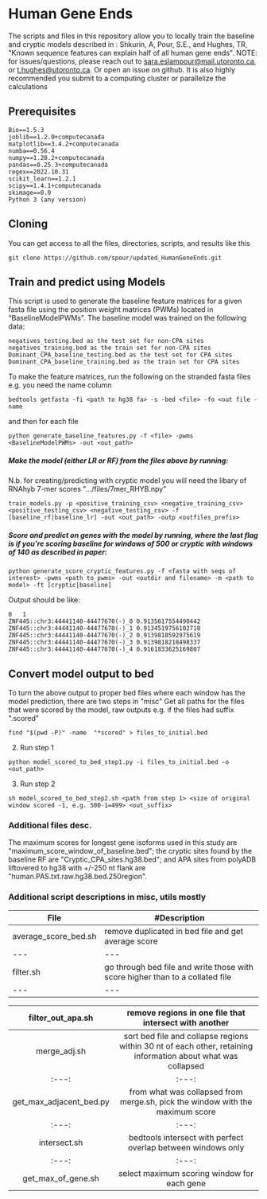# Human Gene Ends

The scripts and files in this repository allow you to locally train the baseline and cryptic models described in : Shkurin, A, Pour, S.E., and Hughes, TR, "Known sequence features can explain half of all human gene ends". 
NOTE: for issues/questions, please reach out to sara.eslampour@mail.utoronto.ca, or t.hughes@utoronto.ca. Or open an issue on github. It is also highly recommended you submit to a computing cluster or parallelize the calculations

## Prerequisites
```
Bio==1.5.3
joblib==1.2.0+computecanada
matplotlib==3.4.2+computecanada
numba==0.56.4
numpy==1.20.2+computecanada
pandas==0.25.3+computecanada
regex==2022.10.31
scikit_learn==1.2.1
scipy==1.4.1+computecanada
skimage==0.0
Python 3 (any version)
```

## Cloning
You can get access to all the files, directories, scripts, and results like this
```
git clone https://github.com/spour/updated_HumanGeneEnds.git
```


## Train and predict using Models
This script is used to generate the baseline feature matrices for a given fasta file using the position weight matrices (PWMs) located in "BaselineModelPWMs". The baseline model was trained on the following data:
 ```
 negatives_testing.bed as the test set for non-CPA sites
 negatives_training.bed as the train set for non-CPA sites
 Dominant_CPA_baseline_testing.bed as the test set for CPA sites
 Dominant_CPA_baseline_training.bed as the train set for CPA sites
 ```
To make the feature matrices, run the following on the stranded fasta files e.g. you need the name column
```
bedtools getfasta -fi <path to hg38 fa> -s -bed <file> -fo <out file -name 
```
and then for each file
```
python generate_baseline_features.py -f <file> -pwms <BaselineModelPWMs> -out <out_path>
```
##### Make the model (either LR or RF) from the files above by running:

N.b. for creating/predicting with cryptic model you will need the libary of RNAhyb 7-mer scores ".../files/7mer_RHYB.npy"

```
train_models.py -p <positive_training_csv> <negative_training_csv> <positive_testing_csv> <negative_testing_csv> -f [baseline_rf|baseline_lr] -out <out_path> -outp <outfiles_prefix>
```

##### Score and predict on genes with the model by running, where the last flag is if you're scoring baseline for windows of 500 or cryptic with windows of 140 as described in paper:
```
python generate_score_cryptic_features.py -f <fasta with seqs of interest> -pwms <path to pwms> -out <outdir and filename> -m <path to model> -ft [cryptic|baseline]
```
Output should be like:
```
0	1
ZNF445::chr3:44441140-44477670(-)_0	0.9135617554490442
ZNF445::chr3:44441140-44477670(-)_1	0.9134519756102718
ZNF445::chr3:44441140-44477670(-)_2	0.9139810592975619
ZNF445::chr3:44441140-44477670(-)_3	0.9139818218498337
ZNF445::chr3:44441140-44477670(-)_4	0.9161833625169807
``` 

## Convert model output to bed
To turn the above output to proper bed files where each window has the model prediction, there are two steps in "misc"
Get all paths for the files that were scored by the model, raw outputs e.g. if the files had suffix ".scored"
```
find "$(pwd -P)" -name  "*scored" > files_to_initial.bed
```
2. Run step 1 
```
python model_scored_to_bed_step1.py -i files_to_initial.bed -o <out_path>
```
3. Run step 2
```
sh model_scored_to_bed_step2.sh <path from step 1> <size of original window scored -1, e.g. 500-1=499> <out_suffix>
```

### Additional files desc.
The maximum scores for longest gene isoforms used in this study are "maximum_score_window_of_baseline.bed"; the cryptic sites found by the baseline RF are "Cryptic_CPA_sites.hg38.bed"; and APA sites from polyADB liftovered to hg38 with +/-250 nt flank are "human.PAS.txt.raw.hg38.bed.250region".

### Additional script descriptions in misc, utils mostly
| File | #Description |   
| --- | --- | 
| average_score_bed.sh | remove duplicated in bed file and get average score | 
| --- | --- | 
| filter.sh | go through bed file and write those with score higher than <x> to a collated file |
| --- | --- | 
 
 
 
| filter_out_apa.sh | remove regions in one file that intersect with another | 
| :---:   | :---: | 
| merge_adj.sh | sort bed file and collapse regions within 30 nt of each other, retaining information about what was collapsed  | 
| :---:   | :---: | 
| get_max_adjacent_bed.py  | from what was collapsed from merge.sh, pick the window with the maximum score  | 
| :---:   | :---: | 
| intersect.sh  | bedtools intersect with perfect overlap between windows only  | 
| :---:   | :---: | 
| get_max_of_gene.sh  | select maximum scoring window for each gene  | 
 




